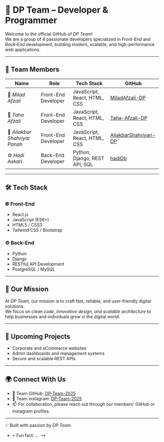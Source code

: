 # 🚀 DP Team – Developer & Programmer

Welcome to the official GitHub of _DP Team_!  
We are a group of 4 passionate developers specialized in _Front-End_ and _Back-End_ development, building modern, scalable, and high-performance web applications.

---

## 👥 Team Members

| Name                          | Role                | Tech Stack                    | GitHub                                                            |
| ----------------------------- | ------------------- | ----------------------------- | ----------------------------------------------------------------- |
| 🎨 _Milad Afzali_             | Front-End Developer | JavaScript, React, HTML, CSS  | [MiladAfzali-DP](https://github.com/MiladAfzali-DP)               |
| 🎨 _Taha Afzali_              | Front-End Developer | JavaScript, React, HTML, CSS  | [Taha-Afzali-DP](https://github.com/Taha-Afzali-DP)               |
| 🎨 _Aliakbar Shahriyar Panah_ | Front-End Developer | JavaScript, React, HTML, CSS  | [AliakbarShahriyari-DP](https://github.com/AliakbarShahriyari-DP) |
| ⚙ _Hadi Askari_               | Back-End Developer  | Python, Django, REST API, SQL | [hadiDb](https://github.com/hadiDb)                               |

---

## 🛠 Tech Stack

### 🌐 Front-End

- React.js
- JavaScript (ES6+)
- HTML5 / CSS3
- Tailwind CSS / Bootstrap

### ⚙ Back-End

- Python
- Django
- RESTful API Development
- PostgreSQL / MySQL

---

## 🎯 Our Mission

At _DP Team_, our mission is to craft fast, reliable, and user-friendly digital solutions.  
We focus on _clean code, innovative design, and scalable architecture_ to help businesses and individuals grow in the digital world.

---

## 📌 Upcoming Projects

- Corporate and eCommerce websites
- Admin dashboards and management systems
- Secure and scalable REST APIs

---

## 🌍 Connect With Us

- 🔗 Team GitHub: [DP-Team-2025](https://github.com/DP-Team-2025)
- 🔗 Team instagram: [DP-Team-2025]([https://github.com/DP-Team-2025](https://www.instagram.com/dpco.ir?igsh=MXJydXI5MnlxbGhsYQ==))
- 📫 For collaboration, please reach out through our members’ GitHub or Instagram profiles.

---

✨ Built with passion by _DP Team_

- ⚡ Fun fact: ...
-->
